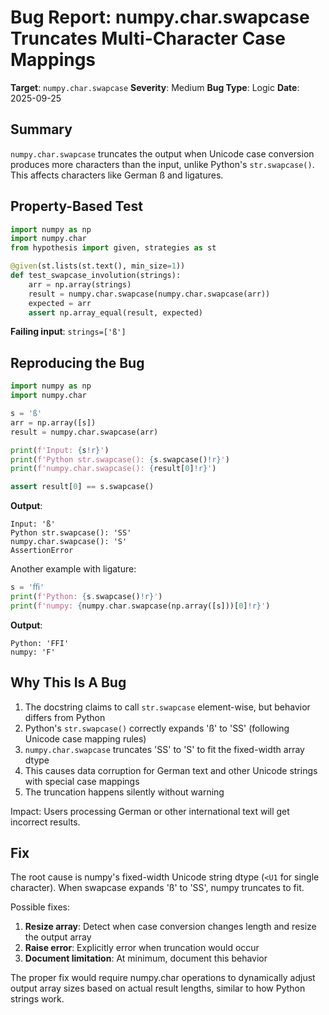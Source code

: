 # Bug Report: numpy.char.swapcase Truncates Multi-Character Case Mappings

**Target**: `numpy.char.swapcase`
**Severity**: Medium
**Bug Type**: Logic
**Date**: 2025-09-25

## Summary

`numpy.char.swapcase` truncates the output when Unicode case conversion produces more characters than the input, unlike Python's `str.swapcase()`. This affects characters like German ß and ligatures.

## Property-Based Test

```python
import numpy as np
import numpy.char
from hypothesis import given, strategies as st

@given(st.lists(st.text(), min_size=1))
def test_swapcase_involution(strings):
    arr = np.array(strings)
    result = numpy.char.swapcase(numpy.char.swapcase(arr))
    expected = arr
    assert np.array_equal(result, expected)
```

**Failing input**: `strings=['ß']`

## Reproducing the Bug

```python
import numpy as np
import numpy.char

s = 'ß'
arr = np.array([s])
result = numpy.char.swapcase(arr)

print(f'Input: {s!r}')
print(f'Python str.swapcase(): {s.swapcase()!r}')
print(f'numpy.char.swapcase(): {result[0]!r}')

assert result[0] == s.swapcase()
```

**Output**:
```
Input: 'ß'
Python str.swapcase(): 'SS'
numpy.char.swapcase(): 'S'
AssertionError
```

Another example with ligature:
```python
s = 'ﬃ'
print(f'Python: {s.swapcase()!r}')
print(f'numpy: {numpy.char.swapcase(np.array([s]))[0]!r}')
```

**Output**:
```
Python: 'FFI'
numpy: 'F'
```

## Why This Is A Bug

1. The docstring claims to call `str.swapcase` element-wise, but behavior differs from Python
2. Python's `str.swapcase()` correctly expands 'ß' to 'SS' (following Unicode case mapping rules)
3. `numpy.char.swapcase` truncates 'SS' to 'S' to fit the fixed-width array dtype
4. This causes data corruption for German text and other Unicode strings with special case mappings
5. The truncation happens silently without warning

Impact: Users processing German or other international text will get incorrect results.

## Fix

The root cause is numpy's fixed-width Unicode string dtype (`<U1` for single character). When swapcase expands 'ß' to 'SS', numpy truncates to fit.

Possible fixes:
1. **Resize array**: Detect when case conversion changes length and resize the output array
2. **Raise error**: Explicitly error when truncation would occur
3. **Document limitation**: At minimum, document this behavior

The proper fix would require numpy.char operations to dynamically adjust output array sizes based on actual result lengths, similar to how Python strings work.